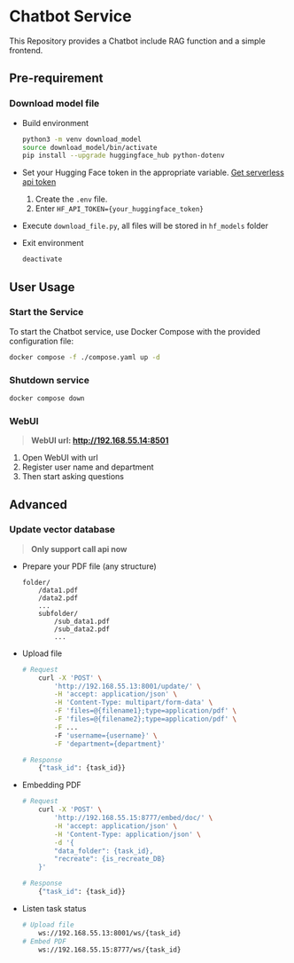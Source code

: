 
# Chatbot Service

This Repository provides a Chatbot include RAG function and a simple frontend.

## Pre-requirement
### Download model file
* Build environment
    ```bash
    python3 -m venv download_model
    source download_model/bin/activate
    pip install --upgrade huggingface_hub python-dotenv
    ```

* Set your Hugging Face token in the appropriate variable. [Get serverless api token](https://huggingface.co/docs/api-inference/index) 
    1. Create the `.env` file.
    2. Enter `HF_API_TOKEN={your_huggingface_token}`

* Execute `download_file.py`, all files will be stored in `hf_models` folder
* Exit environment
    ```bash
    deactivate
    ```

## User Usage
### Start the Service

To start the Chatbot service, use Docker Compose with the provided configuration file:

```bash
docker compose -f ./compose.yaml up -d
```

### Shutdown service
```bash
docker compose down
```

### WebUI
> **WebUI url: http://192.168.55.14:8501**

1. Open WebUI with url
2. Register user name and department
3. Then start asking questions

## Advanced
###  Update vector database
> **Only support call api now**
* Prepare your PDF file (any structure)
    ```text
    folder/
        /data1.pdf
        /data2.pdf
        ...
        subfolder/
            /sub_data1.pdf
            /sub_data2.pdf
            ...
    ```

* Upload file
    ```bash
    # Request
        curl -X 'POST' \
            'http://192.168.55.13:8001/update/' \
            -H 'accept: application/json' \
            -H 'Content-Type: multipart/form-data' \
            -F 'files=@{filename1};type=application/pdf' \
            -F 'files=@{filename2};type=application/pdf' \
            -F ...
            -F 'username={username}' \
            -F 'department={department}'

    # Response
        {"task_id": {task_id}}
    ```
* Embedding PDF
    ```bash
    # Request
        curl -X 'POST' \
            'http://192.168.55.15:8777/embed/doc/' \
            -H 'accept: application/json' \
            -H 'Content-Type: application/json' \
            -d '{
            "data_folder": {task_id},
            "recreate": {is_recreate_DB}
        }'

    # Response
        {"task_id": {task_id}}
    ```
* Listen task status
    ```bash
    # Upload file
        ws://192.168.55.13:8001/ws/{task_id}
    # Embed PDF
        ws://192.168.55.15:8777/ws/{task_id}
    ```